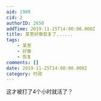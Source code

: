 ```yaml
---
aid: 1989
cid: 2
authorID: 2650
addTime: 2019-11-25T14:00:00.000Z
title: 某葱好像恢复了......
tags:
    - 某葱
    - 好像
    - 恢复
comments: []
date: 2019-11-25T14:00:00.000Z
category: 时政
---
```


这才被打了4个小时就活了？
